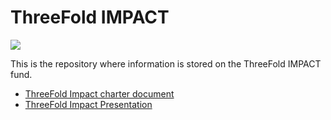 # ThreeFold IMPACT

[![](https://images.unsplash.com/photo-1450849608880-6f787542c88a?ixlib=rb-0.3.5&ixid=eyJhcHBfaWQiOjEyMDd9&s=604fb2337692131d89985e6547b23a8f&auto=format&fit=crop&w=1266&q=80)](https://www.youtube.com/watch?v=4exjbFvnGkk)

This is the repository where information is stored on the ThreeFold IMPACT fund.

- [ThreeFold Impact charter document](/description/threefold_impact.md)
- [ThreeFold Impact Presentation](https://docs.google.com/presentation/d/1dDxTCMT1bszjl5rMB9LT09xYqLcEAj_SsftvoOdAe3U/edit#slide=id.g3bcabecd48_0_231)
